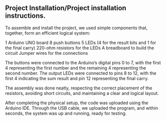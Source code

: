 ## Project Installation/Project installation instructions.

To assemble and install the project, we used simple components that, together, form an efficient logical system:

1 Arduino UNO board
8 push buttons
5 LEDs (4 for the result bits and 1 for the final carry)
220-ohm resistors for the LEDs
A breadboard to build the circuit
Jumper wires for the connections

The buttons were connected to the Arduino’s digital pins 0 to 7, with the first 4 representing the first number and the remaining 4 representing the second number.
The output LEDs were connected to pins 8 to 12, with the first 4 indicating the sum result and pin 12 representing the final carry.

The assembly was done neatly, respecting the correct placement of the resistors, avoiding short circuits, and maintaining a clear and logical layout.

After completing the physical setup, the code was uploaded using the Arduino IDE. Through the USB cable, we uploaded the program, and within seconds, the system was up and running, ready for testing.
